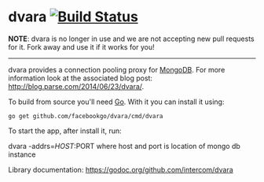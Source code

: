 dvara [![Build Status](https://secure.travis-ci.org/facebookgo/dvara.png)](http://travis-ci.org/facebookgo/dvara)
=====

**NOTE**: dvara is no longer in use and we are not accepting new pull requests
for it. Fork away and use it if it works for you!

---

dvara provides a connection pooling proxy for
[MongoDB](http://www.mongodb.org/). For more information look at the associated
blog post: http://blog.parse.com/2014/06/23/dvara/.

To build from source you'll need [Go](http://golang.org/). With it you can install it using:

    go get github.com/facebookgo/dvara/cmd/dvara

To start the app, after install it, run:

   dvara -addrs=$HOST:$PORT where host and port is location of mongo db instance

Library documentation: https://godoc.org/github.com/intercom/dvara
